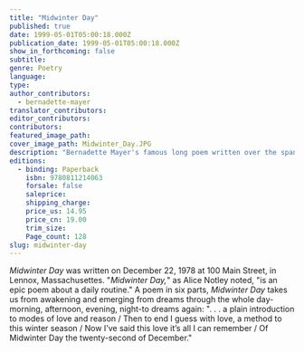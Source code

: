 ```yaml
---
title: "Midwinter Day"
published: true
date: 1999-05-01T05:00:18.000Z
publication_date: 1999-05-01T05:00:18.000Z
show_in_forthcoming: false
subtitle:
genre: Poetry
language:
type:
author_contributors:
  - bernadette-mayer
translator_contributors:
editor_contributors:
contributors:
featured_image_path:
cover_image_path: Midwinter_Day.JPG
description: "Bernadette Mayer's famous long poem written over the span of a day. "
editions:
  - binding: Paperback
    isbn: 9780811214063
    forsale: false
    saleprice:
    shipping_charge:
    price_us: 14.95
    price_cn: 19.00
    trim_size:
    Page_count: 128
slug: midwinter-day
---
```


_Midwinter Day_ was written on December 22, 1978 at 100 Main Street, in Lennox, Massachusettes. "_Midwinter Day,_" as Alice Notley noted, "is an epic poem about a daily routine." A poem in six parts, _Midwinter Day_ takes us from awakening and emerging from dreams through the whole day-morning, afternoon, evening, night-to dreams again: ". . . a plain introduction to modes of love and reason / Then to end I guess with love, a method to this winter season / Now I’ve said this love it’s all I can remember / Of Midwinter Day the twenty-second of December."

